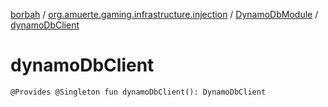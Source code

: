 [borbah](../../index.md) / [org.amuerte.gaming.infrastructure.injection](../index.md) / [DynamoDbModule](index.md) / [dynamoDbClient](./dynamo-db-client.md)

# dynamoDbClient

`@Provides @Singleton fun dynamoDbClient(): DynamoDbClient`